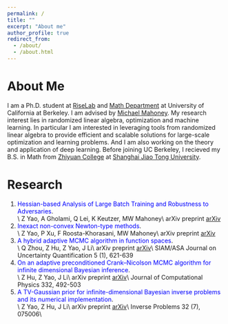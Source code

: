 ```yaml
---
permalink: /
title: ""
excerpt: "About me"
author_profile: true
redirect_from: 
  - /about/
  - /about.html
---
```




About Me
======
I am a Ph.D. student at [RiseLab](https://rise.cs.berkeley.edu/) and [Math Department](https://math.berkeley.edu/) at University of California at Berkeley. I am advised by [Michael Mahoney](https://www.stat.berkeley.edu/~mmahoney/). My research interest lies in randomized linear algebra, optimization and machine learning. In particular I am interested in leveraging tools from randomized linear algebra to provide efficient and scalable solutions for large-scale optimization and learning problems. And I am also working on the theory and application of deep learning. Before joining UC Berkeley, I recieved my B.S. in Math from [Zhiyuan College](http://zhiyuan.sjtu.edu.cn/) at [Shanghai Jiao Tong University](http://en.sjtu.edu.cn/).

Research
======
1. <font color="#0000FF"> Hessian-based Analysis of Large Batch Training and Robustness to Adversaries</font>.<br>\\
Z Yao, A Gholami, Q Lei, K Keutzer, MW Mahoney\\
arXiv preprint [arXiv](https://arxiv.org/pdf/1802.08241)
2. <font color="#0000FF"> Inexact non-convex Newton-type methods</font>.<br>\\
Z Yao, P Xu, F Roosta-Khorasani, MW Mahoney\\
arXiv preprint [arXiv](https://arxiv.org/pdf/1802.06925.pdf)
3. <font color="#0000FF"> A hybrid adaptive MCMC algorithm in function spaces</font>.<br>\\
Q Zhou, Z Hu, Z Yao, J Li\\
arXiv preprint [arXiv](https://arxiv.org/abs/1607.01458)\\
SIAM/ASA Journal on Uncertainty Quantification 5 (1), 621-639
4. <font color="#0000FF"> On an adaptive preconditioned Crank–Nicolson MCMC algorithm for infinite dimensional Bayesian inference</font>.<br>\\
Z Hu, Z Yao, J Li\\
arXiv preprint [arXiv](https://arxiv.org/abs/1511.05838)\\
Journal of Computational Physics 332, 492-503
5. <font color="#0000FF"> A TV-Gaussian prior for infinite-dimensional Bayesian inverse problems and its numerical implementation</font>.<br>\\
Z Yao, Z Hu, J Li\\
arXiv preprint [arXiv](https://arxiv.org/abs/1510.05239)\\
Inverse Problems 32 (7), 075006\\
